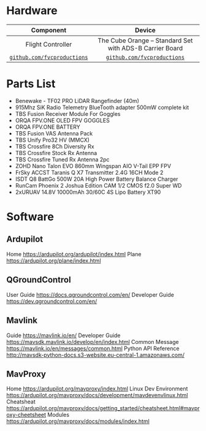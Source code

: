 # Hardware

| Component | Device | 
| :---: | :---:|
| Flight Controller  | The Cube Orange – Standard Set with ADS-B Carrier Board |
| <a href="http://github.com/fvcproductions" target="_blank">`github.com/fvcproductions`</a> | <a href="http://github.com/fvcproductions" target="_blank">`github.com/fvcproductions`</a> |
# Parts List
- Benewake - TF02 PRO LiDAR Rangefinder (40m)
- 915Mhz SiK Radio Telemetry BlueTooth adapter 500mW complete kit
- TBS Fusion Receiver Module For Goggles
- ORQA FPV.ONE OLED FPV GOGGLES
- ORQA FPV.ONE BATTERY
- TBS Fusion VAS Antenna Pack
- TBS Unify Pro32 HV (MMCX) 
- TBS Crossfire 8Ch Diversity Rx
- TBS Crossfire Stock Rx Antenna 
- TBS Crossfire Tuned Rx Antenna 2pc
- ZOHD Nano Talon EVO 860mm Wingspan AIO V-Tail EPP FPV
- FrSky ACCST Taranis Q X7 Transmitter 2.4G 16CH Mode 2
- ISDT Q8 BattGo 500W 20A High Power Battery Balance Charger
- RunCam Phoenix 2 Joshua Edition CAM 1/2 CMOS f2.0 Super WD
- 2xURUAV 14.8V 10000mAh 30/60C 4S Lipo Battery XT90

# Software

## Ardupilot

Home    https://ardupilot.org/ardupilot/index.html
Plane   https://ardupilot.org/plane/index.html

## QGroundControl

User Guide  https://docs.qgroundcontrol.com/en/
Developer Guide https://dev.qgroundcontrol.com/en/

## Mavlink

Guide   https://mavlink.io/en/
Developer Guide https://mavsdk.mavlink.io/develop/en/index.html
Common Message  https://mavlink.io/en/messages/common.html
Python API Reference http://mavsdk-python-docs.s3-website.eu-central-1.amazonaws.com/

## MavProxy

Home    https://ardupilot.org/mavproxy/index.html
Linux Dev Environment https://ardupilot.org/mavproxy/docs/development/mavdevenvlinux.html
Cheatsheat  https://ardupilot.org/mavproxy/docs/getting_started/cheatsheet.html#mavproxy-cheetsheet
Modules https://ardupilot.org/mavproxy/docs/modules/index.html



